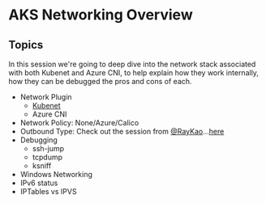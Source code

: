 # AKS Networking Overview

## Topics

In this session we're going to deep dive into the network stack associated with both Kubenet and Azure CNI, to help explain how they work internally, how they can be debugged the pros and cons of each.

* Network Plugin
  * [Kubenet](./Part1-Kubenet.md)
  * Azure CNI
* Network Policy: None/Azure/Calico
* Outbound Type: Check out the session from [@RayKao](https://twitter.com/raykao)...[here](https://www.youtube.com/channel/UCvdABD6_HuCG_to6kVprdjQ)
* Debugging
  * ssh-jump
  * tcpdump
  * ksniff
* Windows Networking
* IPv6 status
* IPTables vs IPVS
